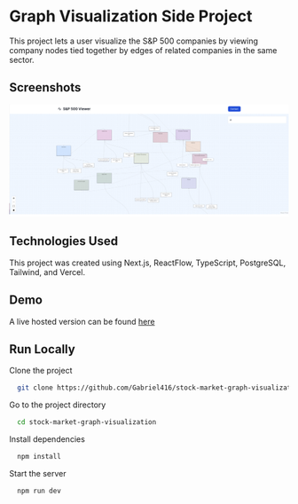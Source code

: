 # Graph Visualization Side Project

This project lets a user visualize the S&P 500 companies by viewing company nodes tied together by edges of related companies in the same sector.

## Screenshots

<img src="graph-visualization-screenshot.png" alt="preview screenshot of app" />

## Technologies Used

This project was created using Next.js, ReactFlow, TypeScript, PostgreSQL, Tailwind, and Vercel.

## Demo

A live hosted version can be found <a href="https://stock-market-graph-visualization.vercel.app/">here</a>

## Run Locally

Clone the project

```bash
  git clone https://github.com/Gabriel416/stock-market-graph-visualization-practice.git
```

Go to the project directory

```bash
  cd stock-market-graph-visualization
```

Install dependencies

```bash
  npm install
```

Start the server

```bash
  npm run dev
```
